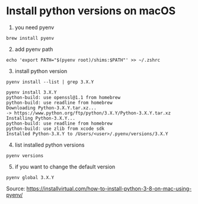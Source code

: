 # Install python versions on macOS

1. you need pyenv

```shell
brew install pyenv
```

2. add pyenv path

```shell
echo 'export PATH="$(pyenv root)/shims:$PATH"' >> ~/.zshrc
```

3. install python version

```shell
pyenv install --list | grep 3.X.Y
```

```shell
pyenv install 3.X.Y
python-build: use openssl@1.1 from homebrew
python-build: use readline from homebrew
Downloading Python-3.X.Y.tar.xz...
-> https://www.python.org/ftp/python/3.X.Y/Python-3.X.Y.tar.xz
Installing Python-3.X.Y...
python-build: use readline from homebrew
python-build: use zlib from xcode sdk
Installed Python-3.X.Y to /Users/<user>/.pyenv/versions/3.X.Y
```

4. list installed python versions

```shell
pyenv versions
```

5. if you want to change the default version

```shell
pyenv global 3.X.Y
```

Source:
https://installvirtual.com/how-to-install-python-3-8-on-mac-using-pyenv/
